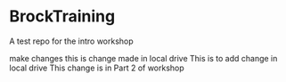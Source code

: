 # BrockTraining
A test repo for the intro workshop


make changes
this is change made in local drive
This is to add change in local drive
This change is in Part 2 of workshop